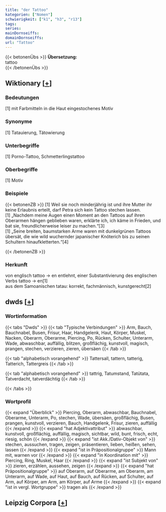 ```yaml
---
title: "der Tattoo"
kategorien: ["Nomen"]
schwierigkeit: ["k1", "h3", "r13"]
tags:
series:
mainDornseiffs:
domainDornseiffs:
url: "Tattoo"
---
```


{{< betonenÜbs >}}
**Übersetzung:**  
tattoo  
{{< /betonenÜbs >}}

## Wiktionary [[+](https://de.wiktionary.org/wiki/Tattoo)]

### Bedeutungen
[1] mit Farbmitteln in die Haut eingestochenes Motiv  

### Synonyme
[1] Tatauierung, Tätowierung  

### Unterbegriffe
[1] Porno-Tattoo, Schmetterlingstattoo  

### Oberbegriffe
[1] Motiv  

### Beispiele
{{< betonenZB >}}
[1] Weil sie noch minderjährig ist und ihre Mutter ihr keine Erlaubnis erteilt, darf Petra sich kein Tattoo stechen lassen.  
[1] „Nachdem meine Augen einen Moment an den Tattoos auf ihren Oberarmen hängen geblieben waren, erklärte ich, ich käme in Frieden, und bat sie, freundlicherweise leiser zu machen.“[3]  
[1] „Seine breiten, baumstarken Arme waren mit dunkelgrünen Tattoos übersät, die wie wild wuchernder japanischer Knöterich bis zu seinen Schultern hinaufkletterten.“[4]  

{{< /betonenZB >}}
### Herkunft
von englisch tattoo → en entlehnt, einer Substantivierung des englischen Verbs tattoo → en[1]  
aus dem Samoanischen tatau: korrekt, fachmännisch, kunstgerecht[2]  



## dwds [[+](https://www.dwds.de/wb/Tattoo)]

### Wortinformation
{{< tabs "Dwds" >}}
{{< tab "Typische Verbindungen" >}}
Arm, Bauch, Bauchnabel, Busen, Frisur, Haar, Handgelenk, Haut, Körper, Muskel, Nacken, Oberarm, Oberarme, Piercing, Po, Rücken, Schulter, Unterarm, Wade, abwaschbar, auffällig, blitzen, großflächig, kunstvoll, magisch, prangen, stechen, verzieren, zieren, übersäen
{{< /tab >}}

{{< tab "alphabetisch vorangehend" >}}
Tattersall, tattern, tatterig, Tatterich, Tattergreis
{{< /tab >}}

{{< tab "alphabetisch vorangehend" >}}
tattrig, Tatumstand, Tatütata, Tatverdacht, tatverdächtig
{{< /tab >}}

{{< /tabs >}}

### Wortprofil
{{< expand "Überblick" >}} Piercing, Oberarm, abwaschbar, Bauchnabel, Oberarme, Unterarm, Po, stechen, Wade, übersäen, großflächig, Busen, prangen, kunstvoll, verzieren, Bauch, Handgelenk, Frisur, zieren, auffällig {{< /expand >}}
{{< expand "hat Adjektivattribut" >}} abwaschbar, kunstvoll, großflächig, auffällig, magisch, sichtbar, wild, bunt, frisch, echt, riesig, schön {{< /expand >}}
{{< expand "ist Akk./Dativ-Objekt von" >}} stechen, aussuchen, tragen, zeigen, präsentieren, lieben, heißen, sehen, lassen {{< /expand >}}
{{< expand "ist in Präpositionalgruppe" >}} Mann mit, warnen vor {{< /expand >}}
{{< expand "in Koordination mit" >}} Piercing, Ring, Muskel, Haar {{< /expand >}}
{{< expand "ist Subjekt von" >}} zieren, erzählen, aussehen, zeigen {{< /expand >}}
{{< expand "hat Präpositionalgruppe" >}} auf Oberarm, auf Oberarme, am Oberarm, am Unterarm, auf Wade, auf Haut, auf Bauch, auf Rücken, auf Schulter, auf Arm, auf Körper, am Arm, am Körper, auf Arme {{< /expand >}}
{{< expand "ist in vergl. Wortgruppe" >}} tragen als {{< /expand >}}

## Leipzig Corpora [[+](https://corpora.uni-leipzig.de/en/res?word=Tattoo&corpusId=deu_newscrawl-public_2018)]

